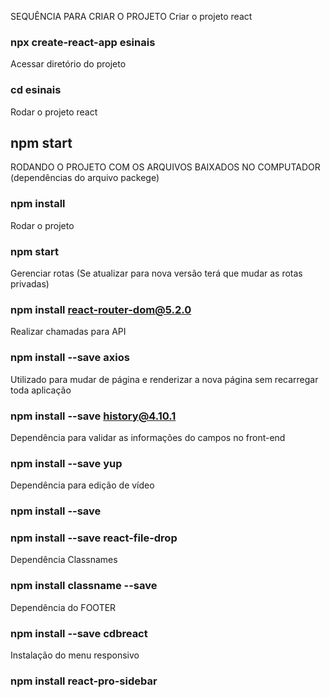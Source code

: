SEQUÊNCIA PARA CRIAR O PROJETO
Criar o projeto react
### npx create-react-app esinais

Acessar diretório do projeto
### cd esinais

Rodar o projeto react
## npm start

RODANDO O PROJETO COM OS ARQUIVOS BAIXADOS NO COMPUTADOR (dependências do arquivo packege)
### npm install 

Rodar o projeto
### npm start

Gerenciar rotas (Se atualizar para nova versão terá que mudar as rotas privadas)
### npm install react-router-dom@5.2.0

Realizar chamadas para API
### npm install --save axios

Utilizado para mudar de página e renderizar a nova página sem recarregar toda aplicação
### npm install --save history@4.10.1

Dependência para validar as informações do campos no front-end
### npm install --save yup

Dependência para edição de vídeo
### npm install --save 
### npm install --save react-file-drop

Dependência Classnames
### npm install classname --save

Dependência do FOOTER
### npm install --save cdbreact

Instalação do menu responsivo
### npm install react-pro-sidebar

